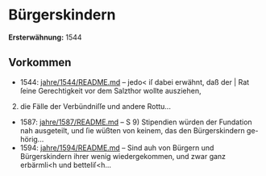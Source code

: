 # Bürgerskindern

**Ersterwähnung:** 1544

## Vorkommen
- 1544: [jahre/1544/README.md](../jahre/1544/README.md) – jedo< iſ dabei erwähnt, daß der |
Rat ſeine Gerechtigkeit vor dem Salzthor wollte ausziehen,

2) die Fälle der Verbündniſſe und andere Rottu...
- 1587: [jahre/1587/README.md](../jahre/1587/README.md) – S 9) Stipendien würden der Fundation nah ausgeteilt,
und ſie wüßten von keinem, das den Bürgerskindern ge-
hörig...
- 1594: [jahre/1594/README.md](../jahre/1594/README.md) – Sind auh von Bürgern
und Bürgerskindern ihrer wenig wiedergekommen, und
zwar ganz erbärmli<h und betteliſ<h...
